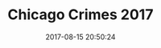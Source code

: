 ---
layout: map
title:  "Chicago Crimes 2017"
date:   2017-08-15 20:50:24
description: All Crimes Map in Chicago during the 2017
source: "https://data.world/cityofchicago/crimes-2017/workspace/file?filename=Crimes+-+2017.csv"
categories: mappe
dataset: "chicago_crimes_2017"
marker:
  icon: home
  color: green
cluster: true
---